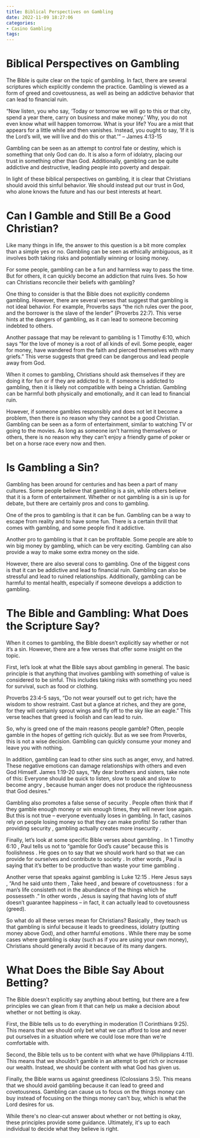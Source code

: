 ```yaml
---
title: Biblical Perspectives on Gambling
date: 2022-11-09 18:27:06
categories:
- Casino Gambling
tags:
---
```



#  Biblical Perspectives on Gambling

The Bible is quite clear on the topic of gambling. In fact, there are several scriptures which explicitly condemn the practice. Gambling is viewed as a form of greed and covetousness, as well as being an addictive behavior that can lead to financial ruin.

“Now listen, you who say, ‘Today or tomorrow we will go to this or that city, spend a year there, carry on business and make money.’ Why, you do not even know what will happen tomorrow. What is your life? You are a mist that appears for a little while and then vanishes. Instead, you ought to say, ‘If it is the Lord’s will, we will live and do this or that.'” – James 4:13-15

Gambling can be seen as an attempt to control fate or destiny, which is something that only God can do. It is also a form of idolatry, placing our trust in something other than God. Additionally, gambling can be quite addictive and destructive, leading people into poverty and despair.

In light of these biblical perspectives on gambling, it is clear that Christians should avoid this sinful behavior. We should instead put our trust in God, who alone knows the future and has our best interests at heart.

#  Can I Gamble and Still Be a Good Christian?

Like many things in life, the answer to this question is a bit more complex than a simple yes or no. Gambling can be seen as ethically ambiguous, as it involves both taking risks and potentially winning or losing money.

For some people, gambling can be a fun and harmless way to pass the time. But for others, it can quickly become an addiction that ruins lives. So how can Christians reconcile their beliefs with gambling?

One thing to consider is that the Bible does not explicitly condemn gambling. However, there are several verses that suggest that gambling is not ideal behavior. For example, Proverbs says “the rich rules over the poor, and the borrower is the slave of the lender” (Proverbs 22:7). This verse hints at the dangers of gambling, as it can lead to someone becoming indebted to others.

Another passage that may be relevant to gambling is 1 Timothy 6:10, which says “for the love of money is a root of all kinds of evil. Some people, eager for money, have wandered from the faith and pierced themselves with many griefs.” This verse suggests that greed can be dangerous and lead people away from God.

When it comes to gambling, Christians should ask themselves if they are doing it for fun or if they are addicted to it. If someone is addicted to gambling, then it is likely not compatible with being a Christian. Gambling can be harmful both physically and emotionally, and it can lead to financial ruin.

However, if someone gambles responsibly and does not let it become a problem, then there is no reason why they cannot be a good Christian. Gambling can be seen as a form of entertainment, similar to watching TV or going to the movies. As long as someone isn’t harming themselves or others, there is no reason why they can’t enjoy a friendly game of poker or bet on a horse race every now and then.

#  Is Gambling a Sin?

Gambling has been around for centuries and has been a part of many cultures. Some people believe that gambling is a sin, while others believe that it is a form of entertainment. Whether or not gambling is a sin is up for debate, but there are certainly pros and cons to gambling.

One of the pros to gambling is that it can be fun. Gambling can be a way to escape from reality and to have some fun. There is a certain thrill that comes with gambling, and some people find it addictive.

Another pro to gambling is that it can be profitable. Some people are able to win big money by gambling, which can be very exciting. Gambling can also provide a way to make some extra money on the side.

However, there are also several cons to gambling. One of the biggest cons is that it can be addictive and lead to financial ruin. Gambling can also be stressful and lead to ruined relationships. Additionally, gambling can be harmful to mental health, especially if someone develops a addiction to gambling.

#  The Bible and Gambling: What Does the Scripture Say?

When it comes to gambling, the Bible doesn’t explicitly say whether or not it’s a sin. However, there are a few verses that offer some insight on the topic.

First, let’s look at what the Bible says about gambling in general. The basic principle is that anything that involves gambling with something of value is considered to be sinful. This includes taking risks with something you need for survival, such as food or clothing.

Proverbs 23:4-5 says, “Do not wear yourself out to get rich; have the wisdom to show restraint. Cast but a glance at riches, and they are gone, for they will certainly sprout wings and fly off to the sky like an eagle.” This verse teaches that greed is foolish and can lead to ruin.

So, why is greed one of the main reasons people gamble? Often, people gamble in the hopes of getting rich quickly. But as we see from Proverbs, this is not a wise decision. Gambling can quickly consume your money and leave you with nothing.

In addition, gambling can lead to other sins such as anger, envy, and hatred. These negative emotions can damage relationships with others and even God Himself. James 1:19-20 says, “My dear brothers and sisters, take note of this: Everyone should be quick to listen, slow to speak and slow to become angry , because human anger does not produce the righteousness that God desires.”

Gambling also promotes a false sense of security . People often think that if they gamble enough money or win enough times, they will never lose again. But this is not true – everyone eventually loses in gambling. In fact, casinos rely on people losing money so that they can make profits! So rather than providing security , gambling actually creates more insecurity .

Finally, let’s look at some specific Bible verses about gambling . In 1 Timothy 6:10 , Paul tells us not to “gamble for God’s cause” because this is foolishness . He goes on to say that we should work hard so that we can provide for ourselves and contribute to society . In other words , Paul is saying that it’s better to be productive than waste your time gambling .

Another verse that speaks against gambling is Luke 12:15 . Here Jesus says , “And he said unto them , Take heed , and beware of covetousness : for a man’s life consisteth not in the abundance of the things which he possesseth .” In other words , Jesus is saying that having lots of stuff doesn’t guarantee happiness – in fact, it can actually lead to covetousness (greed).

So what do all these verses mean for Christians? Basically , they teach us that gambling is sinful because it leads to greediness, idolatry (putting money above God), and other harmful emotions . While there may be some cases where gambling is okay (such as if you are using your own money), Christians should generally avoid it because of its many dangers.

#  What Does the Bible Say About Betting?

The Bible doesn't explicitly say anything about betting, but there are a few principles we can glean from it that can help us make a decision about whether or not betting is okay.

First, the Bible tells us to do everything in moderation (1 Corinthians 9:25). This means that we should only bet what we can afford to lose and never put ourselves in a situation where we could lose more than we're comfortable with.

Second, the Bible tells us to be content with what we have (Philippians 4:11). This means that we shouldn't gamble in an attempt to get rich or increase our wealth. Instead, we should be content with what God has given us.

Finally, the Bible warns us against greediness (Colossians 3:5). This means that we should avoid gambling because it can lead to greed and covetousness. Gambling can cause us to focus on the things money can buy instead of focusing on the things money can't buy, which is what the Lord desires for us.

While there's no clear-cut answer about whether or not betting is okay, these principles provide some guidance. Ultimately, it's up to each individual to decide what they believe is right.